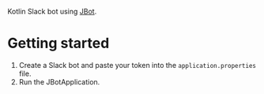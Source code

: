 Kotlin Slack bot using [JBot](https://github.com/rampatra/jbot).

# Getting started

1. Create a Slack bot and paste your token into the `application.properties` file.
1. Run the JBotApplication.
